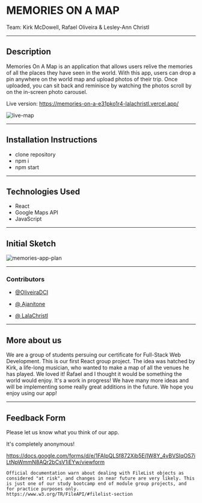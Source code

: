 # MEMORIES ON A MAP
Team: Kirk McDowell, Rafael Oliveira & Lesley-Ann Christl

---

## Description

Memories On A Map is an application that allows users relive the memories of all the places they have seen in the world. With this app, users can drop a pin anywhere on the world map and upload photos of their trip. Once uploaded, you can sit back and reminisce by watching the photos scroll by on the in-screen photo carousel. 

Live version: https://memories-on-a-e31pko1r4-lalachristl.vercel.app/

![live-map](https://user-images.githubusercontent.com/73485164/201769525-7d52ccbc-ac59-4a65-8f64-9f619df7a4c6.png)

---

## Installation Instructions
- clone repository 
- npm i 
- npm start

---

## Technologies Used
- React
- Google Maps API
- JavaScript

---

## Initial Sketch

![memories-app-plan](https://user-images.githubusercontent.com/73485164/201766019-00980afb-85b5-426c-84e6-27171ace5b42.svg)

---

### Contributors
- [@OliveiraDCI
](https://github.com/OliveiraDCI)
- [@
Ajanitone
](https://github.com/Ajanitone)

- [@
LalaChristl
](https://github.com/LalaChristl)
---

## More about us
We are a group of students persuing our certificate for Full-Stack Web Development. This is our first React group project. The idea was hatched by Kirk, a life-long musician, who wanted to make a map of all the venues he has played. We loved it! Rafael and I thought it would be something the world would enjoy. It's a work in progress! We have many more ideas and will be implementing some really great additions in the future. We hope you enjoy using our app!

---

## Feedback Form
Please let us know what you think of our app. 

It's completely anonymous!

https://docs.google.com/forms/d/e/1FAIpQLSf872Xib5Ej1W8Y_4vBVSIqOS7iLtNpWmmN8AQr2bCsV1iEYw/viewform


```
Official documentation warn about dealing with FileList objects as considered "at risk", and changes in near future are very likely. This is just one of our study bootcamp end of module group projects, and for practice purposes only.
https://www.w3.org/TR/FileAPI/#filelist-section
```
